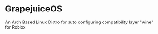 # GrapejuiceOS
An Arch Based Linux Distro for auto configuring compatibility layer "wine" for Roblox
